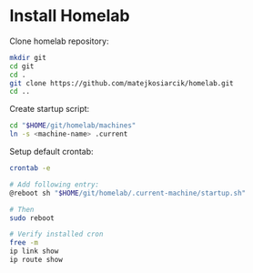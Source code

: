 # Install Homelab

Clone homelab repository:

```sh
mkdir git
cd git
cd .
git clone https://github.com/matejkosiarcik/homelab.git
cd ..
```

Create startup script:

```sh
cd "$HOME/git/homelab/machines"
ln -s <machine-name> .current
```

Setup default crontab:

```sh
crontab -e

# Add following entry:
@reboot sh "$HOME/git/homelab/.current-machine/startup.sh"

# Then
sudo reboot

# Verify installed cron
free -m
ip link show
ip route show
```
